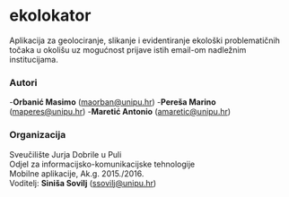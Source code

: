 # ekolokator
Aplikacija za geolociranje, slikanje i evidentiranje ekološki problematičnih točaka u okolišu uz mogućnost prijave istih email-om nadležnim institucijama.

### Autori
-**Orbanić	Masimo**	  (maorban@unipu.hr)
-**Pereša	Marino**    	(maperes@unipu.hr)
-**Maretić	Antonio** 	(amaretic@unipu.hr)

### Organizacija
Sveučilište Jurja Dobrile u Puli  
Odjel za informacijsko-komunikacijske tehnologije  
Mobilne aplikacije, Ak.g. 2015./2016.  
Voditelj: **Siniša Sovilj** (ssovilj@unipu.hr)
